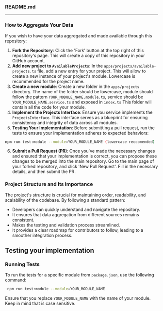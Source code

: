 ### README.md

---

### How to Aggregate Your Data

If you wish to have your data aggregated and made available through this repository:

1. **Fork the Repository**: Click the 'Fork' button at the top right of this repository's page. This will create a copy of this repository in your GitHub account.
2. **Add new project to `AvailableProjects`**: In the `apps/projects/available-projects.ts` file, add a new entry for your project. This will allow to create a new instance of your project's module. Lowercase is recommended for the project name.
3. **Create a new module**: Create a new folder in the `apps/projects` directory. The name of the folder should be lowercase, module should follow the pattern `YOUR_MODULE_NAME.module.ts`, service should be `YOUR_MODULE_NAME.service.ts` and exposed in `index.ts`  This folder will contain all the code for your module.
4. **Implement the Projects Interface**: Ensure you service implements the `ProjectsInterface`. This interface serves as a blueprint for ensuring consistency and integrity of data across all modules.
5. **Testing Your Implementation**: Before submitting a pull request, run the tests to ensure your implementation adheres to expected behaviors:

```bash
npm run test:module --module=YOUR_MODULE_NAME (lowercase reccomended)
```

6. **Submit a Pull Request (PR)**: Once you've made the necessary changes and ensured that your implementation is correct, you can propose these changes to be merged into the main repository. Go to the main page of your forked repository, and click 'New Pull Request'. Fill in the necessary details, and then submit the PR.

### Project Structure and Its Importance

The project's structure is crucial for maintaining order, readability, and scalability of the codebase. By following a standard pattern:

- Developers can quickly understand and navigate the repository.
- It ensures that data aggregation from different sources remains consistent.
- Makes the testing and validation process streamlined.
- It provides a clear roadmap for contributors to follow, leading to a smoother integration process.


## Testing your implementation

### Running Tests

To run the tests for a specific module from `package.json`, use the following command:

```bash
 npm run test:module --module=YOUR_MODULE_NAME
```

Ensure that you replace `YOUR_MODULE_NAME` with the name of your module. Keep in mind that is case sensitive.
